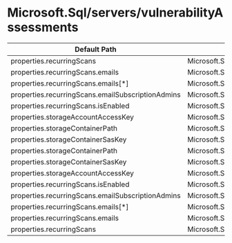 # Microsoft.Sql/servers/vulnerabilityAssessments

| Default Path | Alias |
|---|---|
| properties.recurringScans | Microsoft.Sql/servers/vulnerabilityAssessments/recurringScans |
| properties.recurringScans.emails | Microsoft.Sql/servers/vulnerabilityAssessments/recurringScans.emails |
| properties.recurringScans.emails[*] | Microsoft.Sql/servers/vulnerabilityAssessments/recurringScans.emails[*] |
| properties.recurringScans.emailSubscriptionAdmins | Microsoft.Sql/servers/vulnerabilityAssessments/recurringScans.emailSubscriptionAdmins |
| properties.recurringScans.isEnabled | Microsoft.Sql/servers/vulnerabilityAssessments/recurringScans.isEnabled |
| properties.storageAccountAccessKey | Microsoft.Sql/servers/vulnerabilityAssessments/storageAccountAccessKey |
| properties.storageContainerPath | Microsoft.Sql/servers/vulnerabilityAssessments/storageContainerPath |
| properties.storageContainerSasKey | Microsoft.Sql/servers/vulnerabilityAssessments/storageContainerSasKey |
| properties.storageContainerPath | Microsoft.Sql/servers/vulnerabilityAssessments/default.storageContainerPath |
| properties.storageContainerSasKey | Microsoft.Sql/servers/vulnerabilityAssessments/default.storageContainerSasKey |
| properties.storageAccountAccessKey | Microsoft.Sql/servers/vulnerabilityAssessments/default.storageAccountAccessKey |
| properties.recurringScans.isEnabled | Microsoft.Sql/servers/vulnerabilityAssessments/default.recurringScans.isEnabled |
| properties.recurringScans.emailSubscriptionAdmins | Microsoft.Sql/servers/vulnerabilityAssessments/default.recurringScans.emailSubscriptionAdmins |
| properties.recurringScans.emails[*] | Microsoft.Sql/servers/vulnerabilityAssessments/default.recurringScans.emails[*] |
| properties.recurringScans.emails | Microsoft.Sql/servers/vulnerabilityAssessments/default.recurringScans.emails |
| properties.recurringScans | Microsoft.Sql/servers/vulnerabilityAssessments/default.recurringScans |

